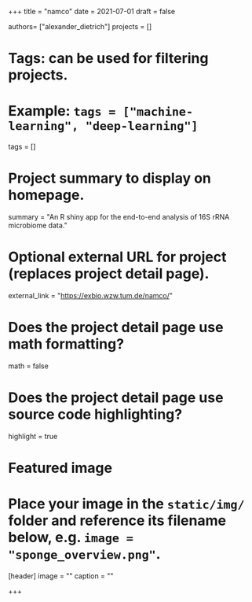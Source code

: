 +++
title = "namco"
date = 2021-07-01
draft = false

authors= ["alexander_dietrich"]
projects = []

# Tags: can be used for filtering projects.
# Example: `tags = ["machine-learning", "deep-learning"]`
tags = []

# Project summary to display on homepage.
summary = "An R shiny app for the end-to-end analysis of 16S rRNA microbiome data."


# Optional external URL for project (replaces project detail page).
external_link = "https://exbio.wzw.tum.de/namco/"

# Does the project detail page use math formatting?
math = false

# Does the project detail page use source code highlighting?
highlight = true

# Featured image
# Place your image in the `static/img/` folder and reference its filename below, e.g. `image = "sponge_overview.png"`.
[header]
image = ""
caption = ""

+++
